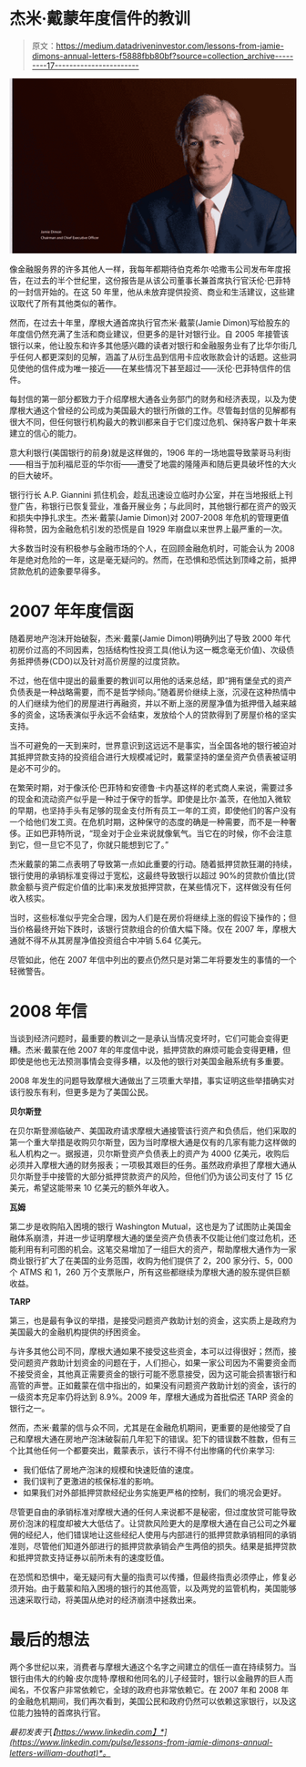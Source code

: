 # 杰米·戴蒙年度信件的教训

> 原文：<https://medium.datadriveninvestor.com/lessons-from-jamie-dimons-annual-letters-f5888fbb80bf?source=collection_archive---------17----------------------->

![](img/ef3227105fa951429db51f50ec536a93.png)

像金融服务界的许多其他人一样，我每年都期待伯克希尔·哈撒韦公司发布年度报告，在过去的半个世纪里，这份报告是从该公司董事长兼首席执行官沃伦·巴菲特的一封信开始的。在这 50 年里，他从未放弃提供投资、商业和生活建议，这些建议取代了所有其他类似的著作。

然而，在过去十年里，摩根大通首席执行官杰米·戴蒙(Jamie Dimon)写给股东的年度信仍然充满了生活和商业建议，但更多的是针对银行业。自 2005 年接管该银行以来，他让股东和许多其他感兴趣的读者对银行和金融服务业有了比华尔街几乎任何人都更深刻的见解，涵盖了从衍生品到信用卡应收账款会计的话题。这些洞见使他的信件成为唯一接近——在某些情况下甚至超过——沃伦·巴菲特信件的信件。

每封信的第一部分都致力于介绍摩根大通各业务部门的财务和经济表现，以及为使摩根大通这个曾经的公司成为美国最大的银行所做的工作。尽管每封信的见解都有很大不同，但任何银行机构最大的教训都来自于它们度过危机、保持客户数十年来建立的信心的能力。

意大利银行(美国银行的前身)就是这样做的，1906 年的一场地震导致蒙哥马利街——相当于加利福尼亚的华尔街——遭受了地震的隆隆声和随后更具破坏性的大火的巨大破坏。

银行行长 A.P. Giannini 抓住机会，趁乱迅速设立临时办公室，并在当地报纸上刊登广告，称银行已恢复营业，准备开展业务；与此同时，其他银行都在资产的毁灭和损失中挣扎求生。杰米·戴蒙(Jamie Dimon)对 2007-2008 年危机的管理更值得称赞，因为金融危机引发的恐慌是自 1929 年崩盘以来世界上最严重的一次。

大多数当时没有积极参与金融市场的个人，在回顾金融危机时，可能会认为 2008 年是绝对危险的一年，这是毫无疑问的。然而，在恐惧和恐慌达到顶峰之前，抵押贷款危机的迹象要早得多。

# 2007 年年度信函

随着房地产泡沫开始破裂，杰米·戴蒙(Jamie Dimon)明确列出了导致 2000 年代初房价过高的不同因素，包括结构性投资工具(他认为这一概念毫无价值)、次级债务抵押债券(CDO)以及针对高价房屋的过度贷款。

不过，他在信中提出的最重要的教训可以用他的话来总结，即“拥有堡垒式的资产负债表是一种战略需要，而不是哲学倾向。”随着房价继续上涨，沉浸在这种热情中的人们继续为他们的房屋进行再融资，并以不断上涨的房屋净值为抵押借入越来越多的资金，这场表演似乎永远不会结束，发放给个人的贷款得到了房屋价格的坚实支持。

当不可避免的一天到来时，世界意识到这远远不是事实，当全国各地的银行被迫对其抵押贷款支持的投资组合进行大规模减记时，戴蒙坚持的堡垒资产负债表被证明是必不可少的。

在繁荣时期，对于像沃伦·巴菲特和安德鲁·卡内基这样的老式商人来说，需要过多的现金和流动资产似乎是一种过于保守的哲学。即使是比尔·盖茨，在他加入微软的早期，也坚持手头有足够的现金支付所有员工一年的工资，即使他们的客户没有一个给他们发工资。在危机时期，这种保守的态度的确是一种需要，而不是一种奢侈。正如巴菲特所说，“现金对于企业来说就像氧气。当它在的时候，你不会注意到它，但一旦它不见了，你就只能想到它了。”

杰米戴蒙的第二点表明了导致第一点如此重要的行动。随着抵押贷款狂潮的持续，银行使用的承销标准变得过于宽松，这最终导致银行以超过 90%的贷款价值比(贷款金额与资产假定价值的比率)来发放抵押贷款，在某些情况下，这样做没有任何收入核实。

当时，这些标准似乎完全合理，因为人们是在房价将继续上涨的假设下操作的；但当价格最终开始下跌时，该银行贷款组合的价值大幅下降。仅在 2007 年，摩根大通就不得不从其房屋净值投资组合中冲销 5.64 亿美元。

尽管如此，他在 2007 年信中列出的要点仍然只是对第二年将要发生的事情的一个轻微警告。

# 2008 年信

当谈到经济问题时，最重要的教训之一是承认当情况变坏时，它们可能会变得更糟。杰米·戴蒙在他 2007 年的年度信中说，抵押贷款的麻烦可能会变得更糟，但即使是他也无法预测事情会变得多糟，以及他的银行对美国金融系统有多重要。

2008 年发生的问题导致摩根大通做出了三项重大举措，事实证明这些举措确实对该行股东有利，但更多是为了美国公民。

**贝尔斯登**

在贝尔斯登濒临破产、美国政府请求摩根大通接管该行资产和负债后，他们采取的第一个重大举措是收购贝尔斯登，因为当时摩根大通是仅有的几家有能力这样做的私人机构之一。据报道，贝尔斯登资产负债表上的资产为 4000 亿美元，收购后必须并入摩根大通的财务报表；一项极其艰巨的任务。虽然政府承担了摩根大通从贝尔斯登手中接管的大部分抵押贷款资产的风险，但他们仍为该公司支付了 15 亿美元，希望这能带来 10 亿美元的额外年收入。

**瓦姆**

第二步是收购陷入困境的银行 Washington Mutual，这也是为了试图防止美国金融体系崩溃，并进一步证明摩根大通的堡垒资产负债表不仅能让他们度过危机，还能利用有利可图的机会。这笔交易增加了一组巨大的资产，帮助摩根大通作为一家商业银行扩大了在美国的业务范围，收购为他们提供了 2，200 家分行、5，000 个 ATMS 和 1，260 万个支票账户，所有这些都继续为摩根大通的股东提供巨额收益。

**TARP**

第三，也是最有争议的举措，是接受问题资产救助计划的资金，这实质上是政府为美国最大的金融机构提供的纾困资金。

与许多其他公司不同，摩根大通如果不接受这些资金，本可以过得很好；然而，接受问题资产救助计划资金的问题在于，人们担心，如果一家公司因为不需要资金而不接受资金，其他真正需要资金的银行可能不愿意接受，因为这可能会损害银行和高管的声誉。正如戴蒙在信中指出的，如果没有问题资产救助计划的资金，该行的一级资本充足率仍将达到 8.9%。2009 年，摩根大通成为首批偿还 TARP 资金的银行之一。

然而，杰米·戴蒙的信与众不同，尤其是在金融危机期间，更重要的是他接受了自己和摩根大通在房地产泡沫破裂前几年犯下的错误。犯下的错误数不胜数，但有三个比其他任何一个都要突出，戴蒙表示，该行不得不付出惨痛的代价来学习:

*   我们低估了房地产泡沫的规模和快速贬值的速度。
*   我们误判了更激进的核保标准的影响。
*   如果我们对外部抵押贷款经纪业务实施更严格的控制，我们的境况会更好。

尽管更自由的承销标准对摩根大通的任何人来说都不是秘密，但过度放贷可能导致房价泡沫的程度却被大大低估了。让贷款风险更大的是摩根大通在自己公司之外雇佣的经纪人，他们错误地让这些经纪人使用与内部进行的抵押贷款承销相同的承销准则，尽管他们知道外部进行的抵押贷款承销会产生两倍的损失。结果是抵押贷款和抵押贷款支持证券以前所未有的速度贬值。

在恐慌和恐惧中，毫无疑问有大量的指责可以传播，但最终指责必须停止，修复必须开始。由于戴蒙和陷入困境的银行的其他高管，以及两党的监管机构，美国能够迅速采取行动，将美国从绝对的经济崩溃中拯救出来。

# 最后的想法

两个多世纪以来，消费者与摩根大通这个名字之间建立的信任一直在持续努力。当银行由伟大的约翰·皮尔庞特·摩根和他同名的儿子经营时，银行以金融界的巨人而闻名，不仅客户非常依赖它，全球的政府也非常依赖它。在 2007 年和 2008 年的金融危机期间，我们再次看到，美国公民和政府仍然可以依赖这家银行，以及这位能力独特的首席执行官。

*最初发表于*[*【https://www.linkedin.com】*](https://www.linkedin.com/pulse/lessons-from-jamie-dimons-annual-letters-william-douthat)*。*
